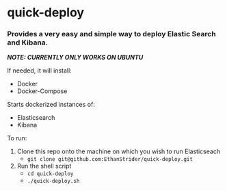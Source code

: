# quick-deploy

### Provides a very easy and simple way to deploy Elastic Search and Kibana.

_**NOTE: CURRENTLY ONLY WORKS ON UBUNTU**_

If needed, it will install:
  - Docker
  - Docker-Compose

Starts dockerized instances of:
  - Elasticsearch
  - Kibana

To run: 
1. Clone this repo onto the machine on which you wish to run Elasticseach
    - `git clone git@github.com:EthanStrider/quick-deploy.git`
2. Run the shell script
    - `cd quick-deploy`
    - `./quick-deploy.sh`